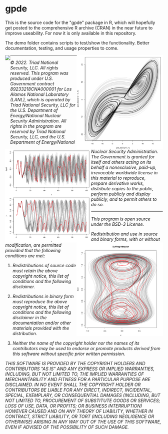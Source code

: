 # gpde

This is the source code for the "gpde" package in R, which will hopefully get posted to the comprehensive R archive (CRAN) in the near future to improve useability. For now it is only available in this repository.

The demo folder contains scripts to test/show the functionality. Better documentation, testing, and usage properties to come.

<img src='/Users/mikegros/Projects/R Packages/gpde/man/figures/lorenz63_1.png' align="left" height="300" />
<img src='man/figures/lorenz63_2.png' align="right" height="300" />
<img src='man/figures/duffing_1.png' align="left" height="300" />
<img src='man/figures/duffing_2.png' align="right" height="300" />

___

_© 2022. Triad National Security, LLC. All rights reserved.
This program was produced under U.S. Government contract 89233218CNA000001 for Los Alamos National Laboratory (LANL), which is operated by Triad National Security, LLC for the U.S. Department of Energy/National Nuclear Security Administration. All rights in the program are reserved by Triad National Security, LLC, and the U.S. Department of Energy/National Nuclear Security Administration. The Government is granted for itself and others acting on its behalf a nonexclusive, paid-up, irrevocable worldwide license in this material to reproduce, prepare derivative works, distribute copies to the public, perform publicly and display publicly, and to permit others to do so._
___

_This program is open source under the BSD-3 License._

_Redistribution and use in source and binary forms, with or without modification, are permitted provided that the following conditions are met:_

1. _Redistributions of source code must retain the above copyright notice, this list of conditions and the following disclaimer._

2. _Redistributions in binary form must reproduce the above copyright notice, this list of conditions and the following disclaimer in the documentation and/or other materials provided with the distribution._

3. _Neither the name of the copyright holder nor the names of its contributors may be used to endorse or promote products derived from this software without specific prior written permission._

_THIS SOFTWARE IS PROVIDED BY THE COPYRIGHT HOLDERS AND CONTRIBUTORS "AS IS" AND ANY EXPRESS OR IMPLIED WARRANTIES, INCLUDING, BUT NOT LIMITED TO, THE IMPLIED WARRANTIES OF MERCHANTABILITY AND FITNESS FOR A PARTICULAR PURPOSE ARE DISCLAIMED. IN NO EVENT SHALL THE COPYRIGHT HOLDER OR CONTRIBUTORS BE LIABLE FOR ANY DIRECT, INDIRECT, INCIDENTAL, SPECIAL, EXEMPLARY, OR CONSEQUENTIAL DAMAGES (INCLUDING, BUT NOT LIMITED TO, PROCUREMENT OF SUBSTITUTE GOODS OR SERVICES; LOSS OF USE, DATA, OR PROFITS; OR BUSINESS INTERRUPTION) HOWEVER CAUSED AND ON ANY THEORY OF LIABILITY, WHETHER IN CONTRACT, STRICT LIABILITY, OR TORT (INCLUDING NEGLIGENCE OR OTHERWISE) ARISING IN ANY WAY OUT OF THE USE OF THIS SOFTWARE, EVEN IF ADVISED OF THE POSSIBILITY OF SUCH DAMAGE._
